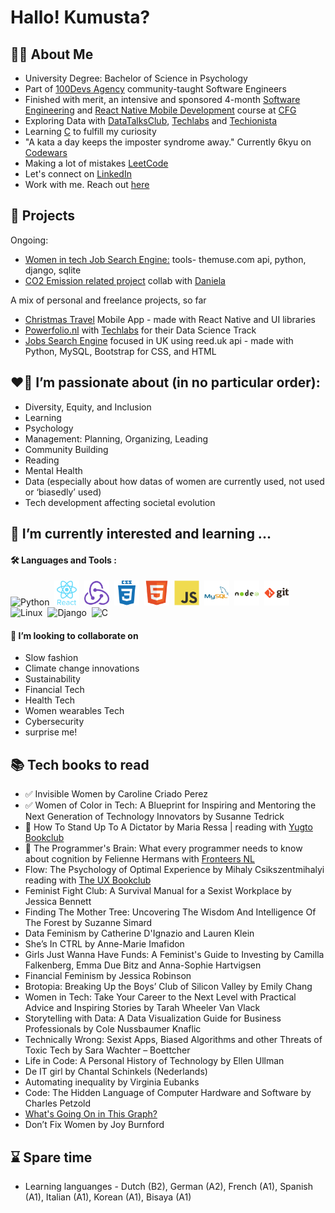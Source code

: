 # Hallo! Kumusta?

## 👩‍💻 About Me

- University Degree: Bachelor of Science in Psychology
- Part of [100Devs Agency](https://leonnoel.com/100devs/) community-taught Software Engineers
- Finished with merit, an intensive and sponsored 4-month [Software Engineering](https://github.com/agcdtmr/cfg_group_project/blob/main/Certificate%2012.04.23.pdf) and [React Native Mobile Development](https://github.com/agcdtmr/christmas-travel/blob/main/Certificate.pdf) course at [CFG](https://codefirstgirls.com/) 
- Exploring Data with [DataTalksClub](https://datatalks.club/), [Techlabs](https://techlabs.org/dataScience/) and [Techionista](https://github.com/agcdtmr/data-science/blob/main/Certificate-ML-AI.pdf)
- Learning [C](https://github.com/agcdtmr/exploring-c) to fulfill my curiosity
- "A kata a day keeps the imposter syndrome away." Currently 6kyu on [Codewars](https://www.codewars.com/users/adtmr)
- Making a lot of mistakes [LeetCode](https://leetcode.com/anjdeitmer/)
- Let's connect on [LinkedIn](https://www.linkedin.com/in/anjcalleja/)
- Work with me. Reach out [here](https://www.canva.com/design/DAE_7ll36jo/rIxnIpS9fDgGNJOr9UYtqg/view?utm_content=DAE_7ll36jo&utm_campaign=designshare&utm_medium=link&utm_source=publishsharelink)

<!-- [![Top Langs](https://github-readme-stats.vercel.app/api/top-langs/?username=agcdtmr&layout=compact&theme=vision-friendly-dark)](https://github.com/anuraghazra/github-readme-stats) -->

## 🚧 Projects

Ongoing: 

- [Women in tech Job Search Engine:](https://github.com/agcdtmr/didactic-journey) tools- themuse.com api, python, django, sqlite
- [CO2 Emission related project](https://github.com/users/agcdtmr/projects/4) collab with [Daniela](https://github.com/dadaniela)
<!-- - [Tracker App:](https://github.com/agcdtmr/cfg-tracker-mobile-app) tools- react native, maps library and other ui library like paper, vector icons -->
<!-- - Mini [Python](https://github.com/agcdtmr/Python-Projects) projects -->

A mix of personal and freelance projects, so far

- [Christmas Travel](https://github.com/agcdtmr/christmas-travel) Mobile App - made with React Native and UI libraries
- [Powerfolio.nl](https://www.canva.com/link?target=https%3A%2F%2Fwww.powerfolio.nl&design=DAE_7ll36jo&accessRole=owner&linkSource=document) with [Techlabs](https://techlabs.org/) for their Data Science Track
- [Jobs Search Engine](https://github.com/agcdtmr/cfg_group_project) focused in UK using reed.uk api - made with Python, MySQL, Bootstrap for CSS, and HTML




## ❤️‍🔥 I’m passionate about (in no particular order):
- Diversity, Equity, and Inclusion
- Learning
- Psychology 
- Management: Planning, Organizing, Leading
- Community Building
- Reading
- Mental Health
- Data (especially about how datas of women are currently used, not used or ‘biasedly’ used)
- Tech development affecting societal evolution



## 🌱 I’m currently interested and learning ...
#### :hammer_and_wrench: Languages and Tools :
<div>
  <img src="https://cdn.jsdelivr.net/gh/devicons/devicon/icons/python/python-original.svg" title="Python" alt="Python" width="40" height="40"/>&nbsp;
  <img src="https://github.com/devicons/devicon/blob/master/icons/react/react-original-wordmark.svg" title="React" alt="React" width="40" height="40"/>&nbsp;
  <img src="https://github.com/devicons/devicon/blob/master/icons/redux/redux-original.svg" title="Redux" alt="Redux " width="40" height="40"/>&nbsp;
  <img src="https://github.com/devicons/devicon/blob/master/icons/css3/css3-plain-wordmark.svg"  title="CSS3" alt="CSS" width="40" height="40"/>&nbsp;
  <img src="https://github.com/devicons/devicon/blob/master/icons/html5/html5-original.svg" title="HTML5" alt="HTML" width="40" height="40"/>&nbsp;
  <img src="https://github.com/devicons/devicon/blob/master/icons/javascript/javascript-original.svg" title="JavaScript" alt="JavaScript" width="40" height="40"/>&nbsp;
  <img src="https://github.com/devicons/devicon/blob/master/icons/mysql/mysql-original-wordmark.svg" title="MySQL"  alt="MySQL" width="40" height="40"/>&nbsp;
  <img src="https://github.com/devicons/devicon/blob/master/icons/nodejs/nodejs-original-wordmark.svg" title="NodeJS" alt="NodeJS" width="40" height="40"/>&nbsp;
  <img src="https://github.com/devicons/devicon/blob/master/icons/git/git-original-wordmark.svg" title="Git" **alt="Git" width="40" height="40"/>&nbsp;
  <img src="https://cdn.jsdelivr.net/gh/devicons/devicon/icons/linux/linux-original.svg" title="Linux" alt="Linux" width="40" height="40"/>&nbsp;
  <img src="https://cdn.jsdelivr.net/gh/devicons/devicon/icons/django/django-plain.svg" title="Django" alt="Django" width="40" height="40"/>&nbsp;
  <img src="https://cdn.jsdelivr.net/gh/devicons/devicon/icons/c/c-original.svg" title="C" alt="C" width="40" height="40"/>&nbsp;
</div>

#### 👀 I’m looking to collaborate on

- Slow fashion
- Climate change innovations
- Sustainability
- Financial Tech
- Health Tech
- Women wearables Tech
- Cybersecurity
- surprise me!

## 📚 Tech books to read

- ✅ Invisible Women by Caroline Criado Perez
- ✅ Women of Color in Tech: A Blueprint for Inspiring and Mentoring the Next Generation of Technology Innovators by Susanne Tedrick
- 📖 How To Stand Up To A Dictator by Maria Ressa | reading with [Yugto Bookclub](https://www.instagram.com/yugto.bookclub)
- 📖 The Programmer's Brain: What every programmer needs to know about cognition by Felienne Hermans with [Fronteers NL](https://www.meetup.com/nl-NL/fronteers-nl/?_cookie-check=MUQTlWm66Q0KGDIN)
- Flow: The Psychology of Optimal Experience by Mihaly Csikszentmihalyi reading with [The UX Bookclub](https://www.meetup.com/nl-NL/theuxbookclub/events/289765717/)
- Feminist Fight Club: A Survival Manual for a Sexist Workplace by Jessica Bennett
- Finding The Mother Tree: Uncovering The Wisdom And Intelligence Of The Forest by Suzanne Simard
- Data Feminism by Catherine D'Ignazio and Lauren Klein
- She’s In CTRL by Anne-Marie Imafidon
- Girls Just Wanna Have Funds: A Feminist's Guide to Investing by Camilla Falkenberg, Emma Due Bitz and Anna-Sophie Hartvigsen
- Financial Feminism by Jessica Robinson
- Brotopia: Breaking Up the Boys’ Club of Silicon Valley by Emily Chang
- Women in Tech: Take Your Career to the Next Level with Practical Advice and Inspiring Stories by Tarah Wheeler Van Vlack
- Storytelling with Data: A Data Visualization Guide for Business Professionals by Cole Nussbaumer Knaflic
- Technically Wrong: Sexist Apps, Biased Algorithms and other Threats of Toxic Tech by Sara Wachter – Boettcher
- Life in Code: A Personal History of Technology by Ellen Ullman
- De IT girl by Chantal Schinkels (Nederlands)
- Automating inequality by Virginia Eubanks
- Code: The Hidden Language of Computer Hardware and Software by Charles Petzold
- [What's Going On in This Graph?](https://www.nytimes.com/column/whats-going-on-in-this-graph)
- Don’t Fix Women by Joy Burnford


## ⌛ Spare time

- Learning languanges - Dutch (B2), German (A2), French (A1), Spanish (A1), Italian (A1), Korean (A1), Bisaya (A1)


<!---
agcdtmr/agcdtmr is a ✨ special ✨ repository because its `README.md` (this file) appears on your GitHub profile.
You can click the Preview link to take a look at your changes.
--->
